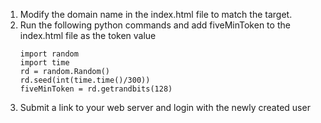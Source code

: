 1. Modify the domain name in the index.html file to match the target.
2. Run the following python commands and add fiveMinToken to the index.html file as the token value
    ```
    import random
    import time
    rd = random.Random()
    rd.seed(int(time.time()/300))
    fiveMinToken = rd.getrandbits(128)
    ```
3. Submit a link to your web server and login with the newly created user
